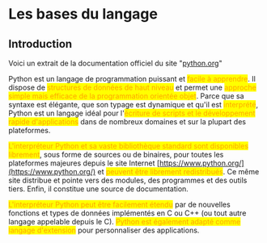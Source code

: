 # Les bases du langage

## Introduction

Voici un extrait de la documentation officiel du site "[python.org](https://docs.python.org/fr/3.13/tutorial/index.html)"

Python est un langage de programmation puissant et <mark style="color:orange;">facile à apprendre</mark>. Il dispose de <mark style="color:orange;">structures de données de haut niveau</mark> et permet une <mark style="color:orange;">approche simple mais efficace de la programmation orientée objet</mark>. Parce que sa syntaxe est élégante, que son typage est dynamique et qu'il est <mark style="color:orange;">interprété</mark>, Python est un langage idéal pour l'<mark style="color:orange;">écriture de scripts et le développement rapide d'applications</mark> dans de nombreux domaines et sur la plupart des plateformes.

<mark style="color:orange;">L'interpréteur Python et sa vaste bibliothèque standard sont disponibles librement</mark>, sous forme de sources ou de binaires, pour toutes les plateformes majeures depuis le site Internet [https://www.python.org/](https://www.python.org/) et <mark style="color:orange;">peuvent être librement redistribués</mark>. Ce même site distribue et pointe vers des modules, des programmes et des outils tiers. Enfin, il constitue une source de documentation.

<mark style="color:orange;">L'interpréteur Python peut être facilement étendu</mark> par de nouvelles fonctions et types de données implémentés en C ou C++ (ou tout autre langage appelable depuis le C). <mark style="color:orange;">Python est également adapté comme langage d'extension</mark> pour personnaliser des applications.

